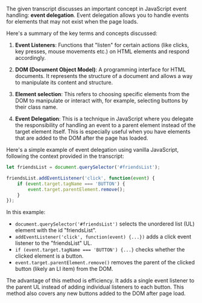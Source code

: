 The given transcript discusses an important concept in JavaScript event handling: **event delegation**. Event delegation allows you to handle events for elements that may not exist when the page loads.

Here's a summary of the key terms and concepts discussed:

1. **Event Listeners**: Functions that "listen" for certain actions (like clicks, key presses, mouse movements etc.) on HTML elements and respond accordingly.

2. **DOM (Document Object Model)**: A programming interface for HTML documents. It represents the structure of a document and allows a way to manipulate its content and structure.

3. **Element selection**: This refers to choosing specific elements from the DOM to manipulate or interact with, for example, selecting buttons by their class name.

4. **Event Delegation**: This is a technique in JavaScript where you delegate the responsibility of handling an event to a parent element instead of the target element itself. This is especially useful when you have elements that are added to the DOM after the page has loaded.

Here's a simple example of event delegation using vanilla JavaScript, following the context provided in the transcript:

```javascript
let friendsList = document.querySelector('#friendsList');

friendsList.addEventListener('click', function(event) {
    if (event.target.tagName === 'BUTTON') {
        event.target.parentElement.remove();
    }
});
```

In this example:

- `document.querySelector('#friendsList')` selects the unordered list (UL) element with the id "friendsList".
- `addEventListener('click', function(event) {...})` adds a click event listener to the "friendsList" UL.
- `if (event.target.tagName === 'BUTTON') {...}` checks whether the clicked element is a button.
- `event.target.parentElement.remove()` removes the parent of the clicked button (likely an LI item) from the DOM.

The advantage of this method is efficiency. It adds a single event listener to the parent UL instead of adding individual listeners to each button. This method also covers any new buttons added to the DOM after page load.